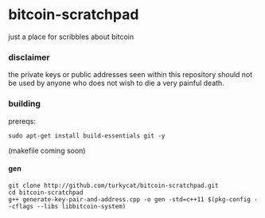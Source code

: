 # bitcoin-scratchpad

just a place for scribbles about bitcoin

### disclaimer

the private keys or public addresses seen within this repository should not be used by anyone who does not wish to die a very painful death.

### building

prereqs:
```
sudo apt-get install build-essentials git -y
```

(makefile coming soon)

#### gen

```
git clone http://github.com/turkycat/bitcoin-scratchpad.git
cd bitcoin-scratchpad
g++ generate-key-pair-and-address.cpp -o gen -std=c++11 $(pkg-config --cflags --libs libbitcoin-system)
```